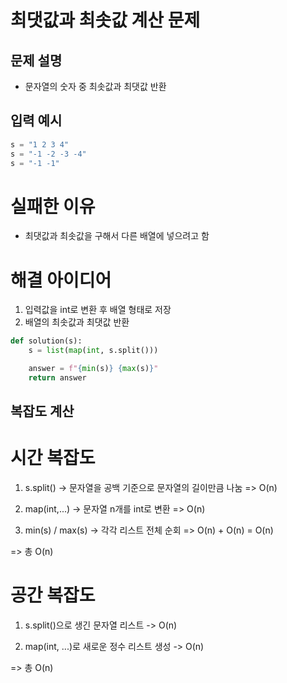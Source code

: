 # 최댓값과 최솟값 계산 문제

## 문제 설명

- 문자열의 숫자 중 최솟값과 최댓값 반환

## 입력 예시 
 ```python
 s = "1 2 3 4"
 s = "-1 -2 -3 -4"
 s = "-1 -1"
 ```
# 실패한 이유
- 최댓값과 최솟값을 구해서 다른 배열에 넣으려고 함

# 해결 아이디어
1. 입력값을 int로 변환 후 배열 형태로 저장
2. 배열의 최솟값과 최댓값 반환

``` python
def solution(s):
    s = list(map(int, s.split()))

    answer = f"{min(s)} {max(s)}"
    return answer
```

## 복잡도 계산

# 시간 복잡도 
1. s.split()
-> 문자열을 공백 기준으로 문자열의 길이만큼 나눔 => O(n) 

2. map(int,...)
-> 문자열 n개를 int로 변환 => O(n)

3. min(s) / max(s)
-> 각각 리스트 전체 순회 => O(n) + O(n) = O(n)

=> 총 O(n)

# 공간 복잡도
1. s.split()으로 생긴 문자열 리스트
-> O(n)

2. map(int, ...)로 새로운 정수 리스트 생성
-> O(n)

=> 총 O(n)


